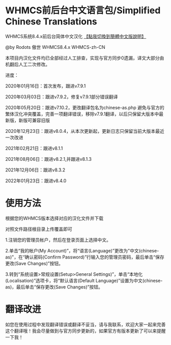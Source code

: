# WHMCS前后台中文语言包/Simplified Chinese Translations
WHMCS系统8.4.x前后台简体中文汉化 [【點我切換到簡體中文版說明】](https://github.com/Rodots/WHMCS-zh-CN/blob/master/Traditional-README.md)

@by Rodots 傲世 WHMCS8.4.x WHMCS-zh-CN

本项目内汉化文件均已全部经过人工排查，实现与官方同步0遗漏，译文大部分由机翻后人工二次修改。

进度：

2020年01月16日：首次发布，跟进v7.9.1

2020年03月03日：跟进v7.9.2，修复v7.9.1部分错误翻译

2020年05月20日：跟进v7.10.2，更改翻译包名为chinese-as.php 避免与官方的繁体汉化冲突覆盖，完善一项翻译错误，移除v7.9.1翻译，以后只保留大版本中最新版，新版可兼容旧版

2020年12月23日：跟进v8.0.4，从本次更新起，更新日志只保留当前大版本最近一次改进

2021年02月21日：跟进v8.1.1

2021年08月06日：跟进v8.2.1,并跟进v8.1.3

2021年12月06日：跟进v8.3.2

2022年01月23日：跟进v8.4.0

# 使用方法
根据您的WHMCS版本选择对应的汉化文件并下载

对照文件路径根目录上传覆盖即可

1.注销您的管理员帐户，然后在登录页面上选择中文。

2.单击“我的帐户(My Account)”，将“语言(Language)”更改为"中文(chinese-as)"，在“确认密码(Confirm Password)”行输入您的管理员密码，最后单击“保存更改(Save Changes)”按钮。

3.转到“系统设置>常规设置(Setup>General Settings)”，单击“本地化(Localisation)”选项卡，将“默认语言(Default Language)”设置为中文(chinese-as)，最后单击“保存更改(Save Changes)”按钮。

# 翻译改进
如您在使用过程中发现翻译错误或翻译不妥当，请与我联系，欢迎大家一起来完善这个翻译哦！我会尽量做到与官方同步更新的，如果官方有版本更新了可以来提醒一下我！